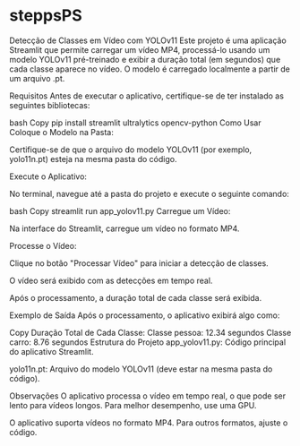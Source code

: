 # steppsPS

Detecção de Classes em Vídeo com YOLOv11
Este projeto é uma aplicação Streamlit que permite carregar um vídeo MP4, processá-lo usando um modelo YOLOv11 pré-treinado e exibir a duração total (em segundos) que cada classe aparece no vídeo. O modelo é carregado localmente a partir de um arquivo .pt.

Requisitos
Antes de executar o aplicativo, certifique-se de ter instalado as seguintes bibliotecas:

bash
Copy
pip install streamlit ultralytics opencv-python
Como Usar
Coloque o Modelo na Pasta:

Certifique-se de que o arquivo do modelo YOLOv11 (por exemplo, yolo11n.pt) esteja na mesma pasta do código.

Execute o Aplicativo:

No terminal, navegue até a pasta do projeto e execute o seguinte comando:

bash
Copy
streamlit run app_yolov11.py
Carregue um Vídeo:

Na interface do Streamlit, carregue um vídeo no formato MP4.

Processe o Vídeo:

Clique no botão "Processar Vídeo" para iniciar a detecção de classes.

O vídeo será exibido com as detecções em tempo real.

Após o processamento, a duração total de cada classe será exibida.

Exemplo de Saída
Após o processamento, o aplicativo exibirá algo como:

Copy
Duração Total de Cada Classe:
Classe pessoa: 12.34 segundos
Classe carro: 8.76 segundos
Estrutura do Projeto
app_yolov11.py: Código principal do aplicativo Streamlit.

yolo11n.pt: Arquivo do modelo YOLOv11 (deve estar na mesma pasta do código).

Observações
O aplicativo processa o vídeo em tempo real, o que pode ser lento para vídeos longos. Para melhor desempenho, use uma GPU.

O aplicativo suporta vídeos no formato MP4. Para outros formatos, ajuste o código.
